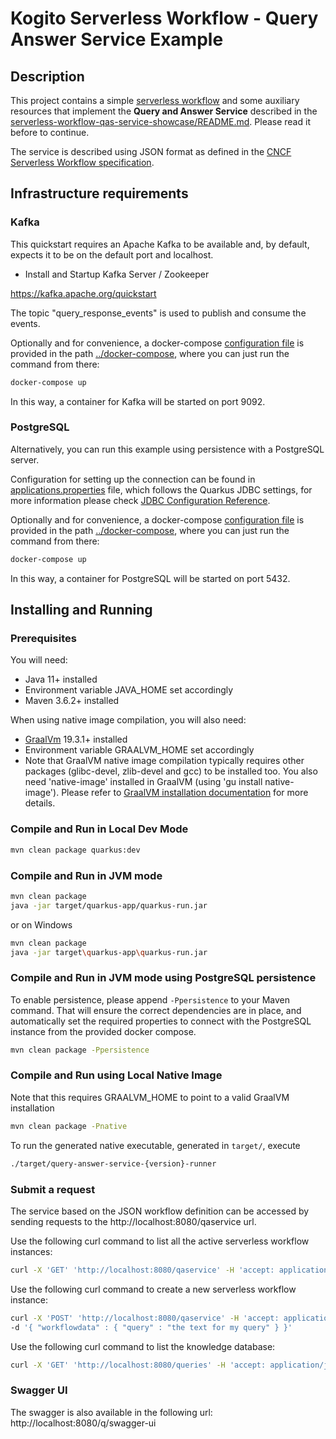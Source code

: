 # Kogito Serverless Workflow - Query Answer Service Example

## Description

This project contains a simple [serverless workflow](src/main/resources/qaservice.sw.json) and some auxiliary resources that implement the **Query and Answer Service** 
described in the [serverless-workflow-qas-service-showcase/README.md](../README.md). Please read it before to continue.

The service is described using JSON format as defined in the
[CNCF Serverless Workflow specification](https://github.com/serverlessworkflow/specification).

## Infrastructure requirements

### Kafka

This quickstart requires an Apache Kafka to be available and, by default, expects it to be on the default port and localhost.

* Install and Startup Kafka Server / Zookeeper

https://kafka.apache.org/quickstart

The topic "query_response_events" is used to publish and consume the events.

Optionally and for convenience, a docker-compose [configuration file](../docker-compose/docker-compose.yml) is
provided in the path [../docker-compose](../docker-compose), where you can just run the command from there:

```sh
docker-compose up
```  

In this way, a container for Kafka will be started on port 9092.

### PostgreSQL

Alternatively, you can run this example using persistence with a PostgreSQL server.

Configuration for setting up the connection can be found in [applications.properties](src/main/resources/application.properties) file, which
follows the Quarkus JDBC settings, for more information please check [JDBC Configuration Reference](https://quarkus.io/guides/datasource#jdbc-configuration).

Optionally and for convenience, a docker-compose [configuration file](../docker-compose/docker-compose.yml) is
provided in the path [../docker-compose](../docker-compose), where you can just run the command from there:

```sh
docker-compose up
```  

In this way, a container for PostgreSQL will be started on port 5432.

## Installing and Running

### Prerequisites

You will need:
- Java 11+ installed
- Environment variable JAVA_HOME set accordingly
- Maven 3.6.2+ installed

When using native image compilation, you will also need:
- [GraalVm](https://www.graalvm.org/downloads/) 19.3.1+ installed
- Environment variable GRAALVM_HOME set accordingly
- Note that GraalVM native image compilation typically requires other packages (glibc-devel, zlib-devel and gcc) to be installed too.  You also need 'native-image' installed in GraalVM (using 'gu install native-image'). Please refer to [GraalVM installation documentation](https://www.graalvm.org/docs/reference-manual/aot-compilation/#prerequisites) for more details.

### Compile and Run in Local Dev Mode

```sh
mvn clean package quarkus:dev
```

### Compile and Run in JVM mode

```sh
mvn clean package 
java -jar target/quarkus-app/quarkus-run.jar
```

or on Windows

```sh
mvn clean package
java -jar target\quarkus-app\quarkus-run.jar
```

### Compile and Run in JVM mode using PostgreSQL persistence

To enable persistence, please append `-Ppersistence` to your Maven command.
That will ensure the correct dependencies are in place, and automatically set the required properties to connect
with the PostgreSQL instance from the provided docker compose.

```sh
mvn clean package -Ppersistence 
```

### Compile and Run using Local Native Image
Note that this requires GRAALVM_HOME to point to a valid GraalVM installation

```sh
mvn clean package -Pnative
```

To run the generated native executable, generated in `target/`, execute

```sh
./target/query-answer-service-{version}-runner
```

### Submit a request

The service based on the JSON workflow definition can be accessed by sending requests to the http://localhost:8080/qaservice url.

Use the following curl command to list all the active serverless workflow instances:

```sh
curl -X 'GET' 'http://localhost:8080/qaservice' -H 'accept: application/json'
``` 

Use the following curl command to create a new serverless workflow instance:

```sh
curl -X 'POST' 'http://localhost:8080/qaservice' -H 'accept: application/json' -H 'Content-Type: application/json' \
-d '{ "workflowdata" : { "query" : "the text for my query" } }'
```

Use the following curl command to list the knowledge database:
```sh
curl -X 'GET' 'http://localhost:8080/queries' -H 'accept: application/json'
``` 

### Swagger UI

The swagger is also available in the following url: http://localhost:8080/q/swagger-ui
